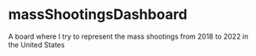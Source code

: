 # massShootingsDashboard
A board where I try to represent the mass shootings from 2018 to 2022 in the United States
